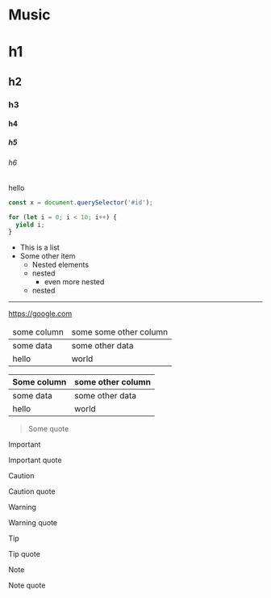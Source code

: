 # Music

# h1
## h2
### h3
#### h4
##### h5
###### h6

hello

```js
const x = document.querySelector('#id');

for (let i = 0; i < 10; i++) {
  yield i;
}
```

- This is a list
- Some other item
  - Nested elements
  - nested
    - even more nested
  - nested

---

https://google.com

<table>
  <thead>
    <td>some column</td>
    <td>some some other column</td>
  </thead>
  <tbody>
    <tr>
      <td>some data</td>
      <td>some other data</td>
    </tr>
    <tr>
      <td>hello</td>
      <td>world</td>
    </tr>
  </tbody>
</table>

| Some column | some other column |
| ----------- | ----------------- |
| some data   | some other data   |
| hello       | world             |

> Some quote

> [!IMPORTANT]
> Important quote

> [!CAUTION]
> Caution quote

> [!WARNING]
> Warning quote

> [!TIP]
> Tip quote

> [!NOTE]
> Note quote
